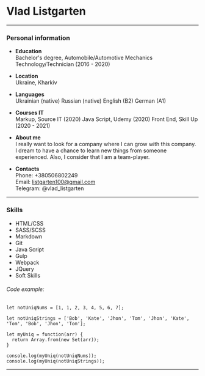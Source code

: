# Vlad Listgarten
---
### Personal information
- **Education**  
Bachelor's degree, Automobile/Automotive Mechanics Technology/Technician (2016 - 2020)

- **Location**  
Ukraine, Kharkiv

- **Languages**   
Ukrainian (native)
Russian (native)
English (B2)
German (A1)

- **Сourses IT**  
Markup, Source IT (2020)
Java Script, Udemy (2020)
Front End, Skill Up (2020 - 2021)

- **About me**   
I really want to look for a company where I can grow with this company. I dream to have a chance to learn new things from someone experienced. Also, I consider that I am a team-player.

- **Contacts**   
Phone: +380506802249  
Email: listgarten100@gmail.com  
Telegram: @vlad_listgarten  
---

### Skills
- HTML/CSS  
- SASS/SCSS  
- Markdown  
- Git  
- Java Script  
- Gulp  
- Webpack  
- JQuery  
- Soft Skills  

###### Code example:
```
let notUniqNums = [1, 1, 2, 3, 4, 5, 6, 7];

let notUniqStrings = ['Bob', 'Kate', 'Jhon', 'Tom', 'Jhon', 'Kate', 'Tom', 'Bob', 'Jhon', 'Tom'];

let myUniq = function(arr) {
  return Array.from(new Set(arr));
}

console.log(myUniq(notUniqNums));
console.log(myUniq(notUniqStrings));
```
---